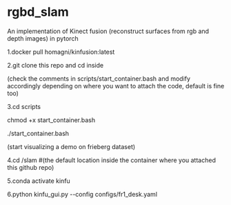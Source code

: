 # rgbd_slam
An implementation of Kinect fusion (reconstruct surfaces from rgb and depth images) in pytorch

1.docker pull homagni/kinfusion:latest

2.git clone this repo and cd inside

(check the comments in scripts/start_container.bash and modify accordingly depending on where you want to attach the code, default is fine too)

3.cd scripts

chmod +x start_container.bash

./start_container.bash

(start visualizing a demo on frieberg dataset)

4.cd /slam #(the default location inside the container where you attached this github repo)

5.conda activate kinfu

6.python kinfu_gui.py --config configs/fr1_desk.yaml
